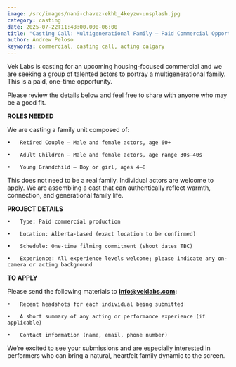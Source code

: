 ```yaml
---
image: /src/images/nani-chavez-ekhb_4keyzw-unsplash.jpg
category: casting
date: 2025-07-22T11:48:00.000-06:00
title: "Casting Call: Multigenerational Family – Paid Commercial Opportunity"
author: Andrew Peloso
keywords: commercial, casting call, acting calgary
---
```

Vek Labs is casting for an upcoming housing-focused commercial and we are seeking a group of talented actors to portray a multigenerational family. This is a paid, one-time opportunity.



Please review the details below and feel free to share with anyone who may be a good fit.





**ROLES NEEDED**

We are casting a family unit composed of:

	•	Retired Couple – Male and female actors, age 60+

	•	Adult Children – Male and female actors, age range 30s–40s

	•	Young Grandchild – Boy or girl, ages 4–8

This does not need to be a real family. Individual actors are welcome to apply. We are assembling a cast that can authentically reflect warmth, connection, and generational family life.



**PROJECT DETAILS**

	•	Type: Paid commercial production

	•	Location: Alberta-based (exact location to be confirmed)

	•	Schedule: One-time filming commitment (shoot dates TBC)

	•	Experience: All experience levels welcome; please indicate any on-camera or acting background



**TO APPLY**

Please send the following materials to **info@veklabs.com:**

	•	Recent headshots for each individual being submitted

	•	A short summary of any acting or performance experience (if applicable)

	•	Contact information (name, email, phone number)



We’re excited to see your submissions and are especially interested in performers who can bring a natural, heartfelt family dynamic to the screen.
